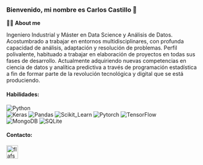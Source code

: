 ### Bienvenido, mi nombre es Carlos Castillo 👋

👨‍💻 **About me**</br>

Ingeniero Industrial y Máster en Data Science y Análisis de Datos.</br>
Acostumbrado a trabajar en entornos multidisciplinares, con profunda capacidad de análisis, adaptación y resolución de problemas. Perfil polivalente, habituado a trabajar en     elaboración de proyectos en todas sus fases de desarrollo.
Actualmente adquiriendo nuevas competencias en ciencia de datos y analítica predictiva a través de programación estadística a fin de formar parte de la revolución tecnológica   y digital que se está produciendo.
  
#### Habilidades:
![Python](https://img.shields.io/badge/Python-0077B5?style=for-the-badge&logo=python&logoColor=white&labelColor=101010)</br>
![Keras](https://img.shields.io/badge/Keras-ff2b2b?style=for-the-badge&logo=keras&logoColor=white&labelColor=101010)
![Pandas](https://img.shields.io/badge/Pandas-1F3A63?style=for-the-badge&logo=pandas&logoColor=white&labelColor=101010)
![Scikit_Learn](https://img.shields.io/badge/Scikit_Learn-FFC300?style=for-the-badge&logo=scikitlearn&logoColor=white&labelColor=101010)
![Pytorch](https://img.shields.io/badge/Pytorch-FF5733?style=for-the-badge&logo=pytorch&logoColor=white&labelColor=101010)
![TensorFlow](https://img.shields.io/badge/TensorFlow-f89b0f?style=for-the-badge&logo=tensorflow&logoColor=white&labelColor=101010)</br>
![MongoDB](https://img.shields.io/badge/MongoDB-0fa30a?style=for-the-badge&logo=mongodb&logoColor=white&labelColor=101010)
![SQLite](https://img.shields.io/badge/SQLite-5499c7?style=for-the-badge&logo=sqlite&logoColor=white&labelColor=101010)

#### Contacto:
<p align="left">
<a href="https://www.linkedin.com/in/carloscastillorodr%C3%ADguez/" target="blank"><img align="center" src="https://raw.githubusercontent.com/rahuldkjain/github-profile-readme-generator/master/src/images/icons/Social/linked-in-alt.svg" alt="flafsafosaf" height="35" width="30" /></a>
